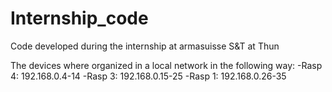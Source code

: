 # Internship_code
Code developed during the internship at armasuisse S&amp;T at Thun

The devices where organized in a local network in the following way:
-Rasp 4: 192.168.0.4-14
-Rasp 3: 192.168.0.15-25
-Rasp 1: 192.168.0.26-35
